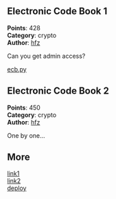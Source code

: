 ## Electronic Code Book 1
**Points**: 428  
**Category**: crypto  
**Author**: [hfz](https://github.com/hfz1337)

Can you get admin access?

[ecb.py](./ecb.py)

## Electronic Code Book 2
**Points**: 450  
**Category**: crypto  
**Author**: [hfz](https://github.com/hfz1337)

One by one...

## More
[link1](https://ctf2022.unitedctf.ca/challenges#Electronic%20Code%20Book%201-15)  
[link2](https://ctf2022.unitedctf.ca/challenges#Electronic%20Code%20Book%202-16)  
[deploy](https://github.com/UnitedCTF/UnitedCTF-2022/tree/master/challenges/crypto/electronic-code-book)
